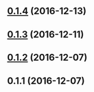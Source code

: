 <a name="0.1.4"></a>
## [0.1.4](https://github.com/advanced-rest-client/raml-request-headers-editor/compare/0.1.3...v0.1.4) (2016-12-13)




<a name="0.1.3"></a>
## [0.1.3](https://github.com/advanced-rest-client/raml-request-headers-editor/compare/0.1.2...v0.1.3) (2016-12-11)




<a name="0.1.2"></a>
## [0.1.2](https://github.com/advanced-rest-client/raml-request-headers-editor/compare/0.1.1...v0.1.2) (2016-12-07)




<a name="0.1.1"></a>
## 0.1.1 (2016-12-07)




